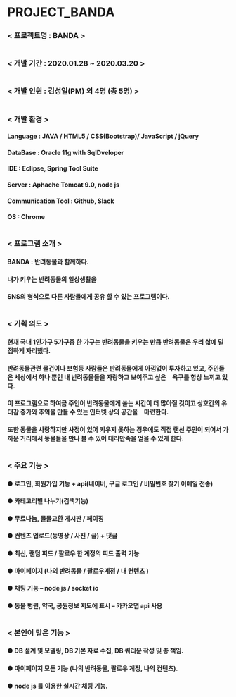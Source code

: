 # PROJECT_BANDA

### < 프로젝트명 : BANDA >
#
### < 개발 기간 : 2020.01.28 ~ 2020.03.20 >
#
### < 개발 인원 : 김성일(PM) 외 4명 (총 5명) > 
#
### < 개발 환경 >
#### Language : JAVA / HTML5 / CSS(Bootstrap)/ JavaScript / jQuery
#### DataBase : Oracle 11g with SqlDveloper
#### IDE : Eclipse, Spring Tool Suite
#### Server : Aphache Tomcat 9.0, node js
#### Communication Tool : Github, Slack
#### OS : Chrome
#
### < 프로그램 소개 >
#### BANDA : 반려동물과 함께하다. 
#### 내가 키우는 반려동물의 일상생활을 
#### SNS의 형식으로 다른 사람들에게 공유 할 수 있는 프로그램이다.
#
### < 기획 의도 >
#### 현재 국내 1인가구 5가구중 한 가구는 반려동물을 키우는 만큼 반려동물은 우리 삶에 밀접하게 자리했다.
#### 반려동물관련 물건이나 보험등 사람들은 반려동물에게 아낌없이 투자하고 있고, 주인들은 세상에서 하나 뿐인 내 반려동물들을 자랑하고 보여주고 싶은　욕구를 항상 느끼고 있다.
#### 이 프로그램으로 하여금 주인이 반려동물에게 쏟는 시간이 더 많아질 것이고 상호간의 유대감 증가와 추억을 만들 수 있는 인터넷 상의 공간을　마련한다.
#### 또한 동물을 사랑하지만 사정이 있어 키우지 못하는 경우에도 직접 랜선 주인이 되어서 가까운 거리에서 동물들을 만나 볼 수 있어 대리만족을 얻을 수 있게 한다.
#
### < 주요 기능 >
#### ●  로그인, 회원가입 기능 + api(네이버, 구글 로그인 / 비밀번호 찾기 이메일 전송)
#### ●  카테고리별 나누기(검색기능)
#### ●  무료나눔, 물물교환 게시판 / 페이징
#### ●  컨텐츠 업로드(동영상 / 사진 / 글) + 댓글
#### ●  최신, 랜덤 피드 / 팔로우 한 계정의 피드 출력 기능
#### ●  마이페이지 (나의 반려동물 / 팔로우계정 / 내 컨텐츠 )
#### ●  채팅 기능 – node js / socket io
#### ●  동물 병원, 약국, 공원정보 지도에 표시 – 카카오맵 api 사용
#
### < 본인이 맡은 기능 >
#### ●  DB 설계 및 모델링, DB 기본 자료 수집, DB 쿼리문 작성 및 총 책임.
#### ●  마이페이지 모든 기능 (나의 반려동물, 팔로우 계정, 나의 컨텐츠).
#### ●  node js 를 이용한 실시간 채팅 기능.
#
